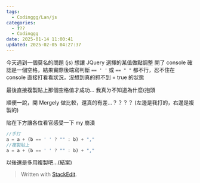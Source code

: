 ```yaml
---
tags:
  - Codinggg/Lan/js
categories:
  - ???
  - Codinggg
date: 2025-01-14 11:00:41
updated: 2025-02-05 04:27:37
---
```

今天遇到一個莫名的問題 (js)
想讓 JQuery 選擇的某值做點調整
開了 console 確認是一個空格，結果實際後端寫判斷 `== ' '` 或 `== " "` 都不行，忍不住在 console 直接打看看狀況，沒想到真的抓不到 = true 的狀態

最後直接複製貼上那個空格值才成功...
我真ㄉ不知道為什麼(抱頭

順便一說，開 Mergely 做比較，還真的有差...？？？？ (左邊是我打的，右邊是複製的)

貼在下方讓各位看官感受一下 my 崩潰

``` js
//手打
a = a + (b == ' ' ? "" : b) + ","
//複製貼上
a = a + (b == ' ' ? "" : b) + ","
```

以後還是多用複製吧...(結案)

> Written with [StackEdit](https://stackedit.io/).